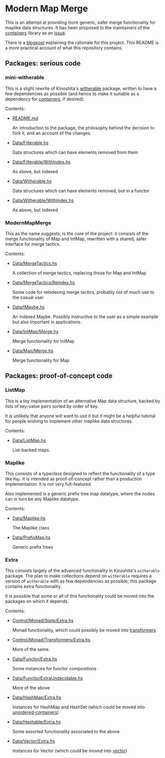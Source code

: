 # Modern Map Merge

This is an attempt at providing more generic, safer merge
functionality for maplike data structures. It has been proposed to the
maintainers of the
  [containers](https://hackage.haskell.org/package/containers)
library as an
  [issue](https://github.com/haskell/containers/issues/937).

There is a
  [blogpost](rationale/blogpost.md)
explaining the rationale for this project. This README is a more
practical account of what this repository contains.

## Packages: serious code

### mini-witherable

This is a slight rewrite of Kinoshita's
  [witherable](https://hackage.haskell.org/package/witherable)
package, written to have a few dependencies as possible (and hence to
make it suitable as a dependency for
  [containers](https://hackage.haskell.org/package/containers),
if desired).

Contents:

* [README.md](mini-witherable/README.md)

    An introduction to the package, the philosophy behind the decision
    to fork it, and an account of the changes.

* [Data/Filterable.hs](mini-witherable/src/Data/Filterable.hs)

    Data structures which can have elements removed from them

* [Data/Filterable/WithIndex.hs](mini-witherable/src/Data/Filterable/WithIndex.hs)

    As above, but indexed

* [Data/Witherable.hs](mini-witherable/src/Data/Witherable.hs)

    Data structures which can have elements removed, but in a functor

* [Data/Witherable/WithIndex.hs](mini-witherable/src/Data/Witherable/WithIndex.hs)

    As above, but indexed


### ModernMapMerge

This as the name suggests, is the core of the project: it consists of
the merge functionality of Map and IntMap, rewritten with a shared,
safer interface for merge tactics.

Contents:

* [Data/MergeTactics.hs](prospective-approach/src-modernmapmerge/Data/MergeTactics.hs)

    A collection of merge tactics, replacing those for Map and IntMap

* [Data/MergeTactics/Reindex.hs](prospective-approach/src-modernmapmerge/Data/MergeTactics/Reindex.hs)

    Some code for reindexing merge tactics, probably not of much use to the casual user

* [Data/IMaybe.hs](prospective-approach/src-modernmapmerge/Data/IMaybe.hs)

    An indexed Maybe. Possibly instructive to the user as a simple
    example but also important in applications.

* [Data/IntMap/Merge.hs](prospective-approach/src-modernmapmerge/Data/IntMap/Merge.hs)

    Merge functionality for IntMap

* [Data/Map/Merge.hs](prospective-approach/src-modernmapmerge/Data/Map/Merge.hs)

    Merge functionality for Map


## Packages: proof-of-concept code

### ListMap

This is a toy implementation of an alternative Map data structure,
backed by lists of key-value pairs sorted by order of key.

It is unlikely that anyone will want to use it but it might be a
helpful tutorial for people wishing to implement other maplike data
structures.

Contents:

* [Data/ListMap.hs](prospective-approach/src-listmap/Data/ListMap.hs)

    List-backed maps.

### Maplike

This consists of a typeclass designed to reflect the functionality of
a type like `Map`. It is intended as proof-of-concept rather than a
production implementation: it is not very full-featured.

Also implemented is a generic prefix tree map datatype, where the
nodes can in turn be any Maplike datatype.

Contents:

* [Data/Maplike.hs](prospective-approach/src-maplike/Data/Maplike.hs)

    The Maplike class

* [Data/PrefixMap.hs](prospective-approach/src-maplike/Data/PrefixMap.hs)

    Generic prefix trees

### Extra

This consists largely of the advanced functionality in Kinoshita's
`witherable` package. The plan to make collections depend on
`witherable` requires a version of `witherable` with as few
dependencies as possible; this package contains extra functionality.

It is possible that some or all of this functionality could be moved
into the packages on which it depends.

Contents:

* [Control/Monad/State/Extra.hs](prospective-approach/src-extra/Control/Monad/State/Extra.hs)

    Monad functionality, which could possibly be moved into
      [transformers](https://hackage.haskell.org/package/transformers)

* [Control/Monad/Transformers/Extra.hs](prospective-approach/src-extra/Control/Monad/Transformers/Extra.hs)

    More of the same.

* [Data/Functor/Extra.hs](prospective-approach/src-extra/Data/Functor/Extra.hs)

    Some instances for functor compositions

* [Data/Functor/ExtraUndecidable.hs](prospective-approach/src-extra/Data/Functor/ExtraUndecidable.hs)

    More of the above

* [Data/HashMap/Extra.hs](prospective-approach/src-extra/Data/HashMap/Extra.hs)

    Instances for HashMap and HashSet (which could be moved into
      [unordered-containers](https://hackage.haskell.org/package/unordered-containers))

* [Data/Hashable/Extra.hs](prospective-approach/src-extra/Data/Hashable/Extra.hs)

    Some assorted functionality associated to the above

* [Data/Vector/Extra.hs](prospective-approach/src-extra/Data/Vector/Extra.hs)

    Instances for Vector (which could be moved into
      [vector](https://hackage.haskell.org/package/vector))
